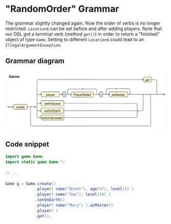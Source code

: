 # "RandomOrder" Grammar

The grammar slightly changed again. Now the order of verbs is no longer restricted. `Location`s can be set before and after adding players. Note that our DSL got a terminal verb (method `get()`) in order to return a "finished" object of type `Game`.
Setting to different `Location`s could lead to an `IllegalArgumentException`.

## Grammar diagram

![RandomOrder Grammar](RandomOrder.jpg)

## Code snippet

````java
import game.Game;
import static game.Game.*;

// ...

Game g = Game.create()
             .player( name("Brent"), age(27), level(3) )
             .player( name("Sue"), level(10) )
             .setOnEarth()
             .player( name("Mary") ).asMaster()
             .player( )
             .get();



````
